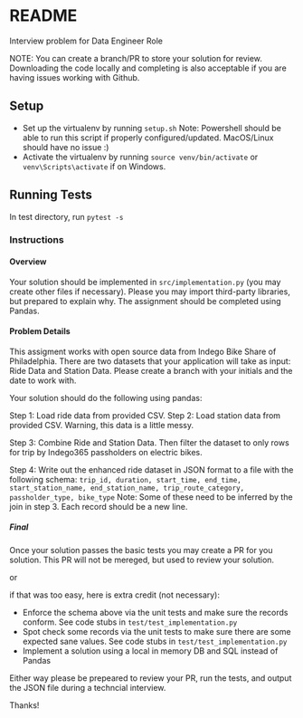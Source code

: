 # README #

Interview problem for Data Engineer Role

NOTE: You can create a branch/PR to store your solution for review. Downloading the code locally and completing is also acceptable if you are having issues working
   with Github. 

## Setup ##

- Set up the virtualenv by running `setup.sh` Note: Powershell should be able to run this script if properly configured/updated. MacOS/Linux should have no issue :)
- Activate the virtualenv by running `source venv/bin/activate` or `venv\Scripts\activate` if on Windows.

## Running Tests ##

In test directory, run `pytest -s`


### Instructions ###

#### Overview #####
Your solution should be implemented in `src/implementation.py` (you may create other files if necessary). 
Please you may import third-party libraries, but prepared to explain why.
The assignment should be completed using Pandas.

#### Problem Details ####
This assigment works with open source data from Indego Bike Share of Philadelphia.
There are two datasets that your application will take as input: Ride Data and Station Data.
Please create a branch with your initials and the date to work with. 

Your solution should do the following using pandas:

Step 1: Load ride data from provided CSV.
Step 2: Load station data from provided CSV. Warning, this data is a little messy.

Step 3: Combine Ride and Station Data. Then filter the dataset to only rows for trip by Indego365 passholders on electric bikes.

Step 4: Write out the enhanced ride dataset in JSON format to a file with the following schema:
            `trip_id, duration, start_time, end_time, start_station_name, end_station_name, trip_route_category, passholder_type, bike_type` Note: Some of these need to be 
                                                                                                                                                   inferred by the join in step 3.
        Each record should be a new line.

##### Final #####
Once your solution passes the basic tests you may create a PR for you solution. This PR will not be mereged, but used to review your solution.

or

if that was too easy, here is extra credit (not necessary):

- Enforce the schema above via the unit tests and make sure the records conform. See code stubs in `test/test_implementation.py`
- Spot check some records via the unit tests to make sure there are some expected sane values. See code stubs in `test/test_implementation.py`
- Implement a solution using a local in memory DB and SQL instead of Pandas

Either way please be prepeared to review your PR, run the tests, and output the JSON file during a techncial interview.

Thanks!



